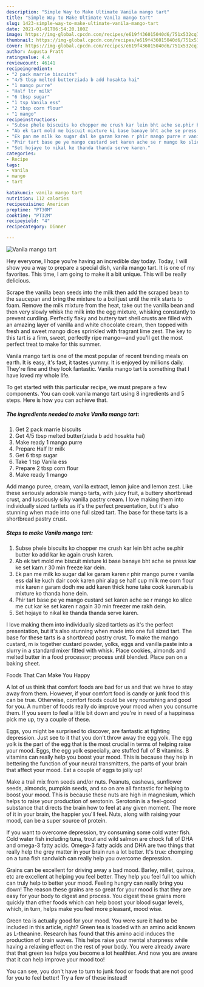 ```yaml
---
description: "Simple Way to Make Ultimate Vanila mango tart"
title: "Simple Way to Make Ultimate Vanila mango tart"
slug: 1423-simple-way-to-make-ultimate-vanila-mango-tart
date: 2021-01-01T06:54:20.100Z
image: https://img-global.cpcdn.com/recipes/e619f436015040d6/751x532cq70/vanila-mango-tart-recipe-main-photo.jpg
thumbnail: https://img-global.cpcdn.com/recipes/e619f436015040d6/751x532cq70/vanila-mango-tart-recipe-main-photo.jpg
cover: https://img-global.cpcdn.com/recipes/e619f436015040d6/751x532cq70/vanila-mango-tart-recipe-main-photo.jpg
author: Augusta Pratt
ratingvalue: 4.4
reviewcount: 46141
recipeingredient:
- "2 pack marrie biscuits"
- "4/5 tbsp melted butterziada b add hosakta hai"
- "1 mango purre"
- "Half ltr milk"
- "6 tbsp sugar"
- "1 tsp Vanila ess"
- "2 tbsp corn flour"
- "1 mango"
recipeinstructions:
- "Subse phele biscuits ko chopper me crush kar lein bht ache se.phir butter ko add kar ke again crush karen."
- "Ab ek tart mold me biscuit mixture ki base banaye bht ache se press kar ke set karn.r 30 min freeze kar dein."
- "Ek pan me milk ko sugar dal ke garam karen r phir mango purre r vanila ess dal ke kuch dair cook karen phir alag se half cup milk me corn flour mix karen r garam dodh me add karen thick hone take cook karen.ab is mixture ko thanda hone dein."
- "Phir tart base pe ye mango custard set karen ache se r mango ko slice me cut kar ke set karen r again 30 min freezer me rakh dein."
- "Set hojaye to nikal ke thanda thanda serve karen."
categories:
- Recipe
tags:
- vanila
- mango
- tart

katakunci: vanila mango tart 
nutrition: 112 calories
recipecuisine: American
preptime: "PT30M"
cooktime: "PT32M"
recipeyield: "4"
recipecategory: Dinner

---
```



![Vanila mango tart](https://img-global.cpcdn.com/recipes/e619f436015040d6/751x532cq70/vanila-mango-tart-recipe-main-photo.jpg)

Hey everyone, I hope you're having an incredible day today. Today, I will show you a way to prepare a special dish, vanila mango tart. It is one of my favorites. This time, I am going to make it a bit unique. This will be really delicious.

Scrape the vanilla bean seeds into the milk then add the scraped bean to the saucepan and bring the mixture to a boil just until the milk starts to foam. Remove the milk mixture from the heat, take out the vanilla bean and then very slowly whisk the milk into the egg mixture, whisking constantly to prevent curdling. Perfectly flaky and buttery tart shell crusts are filled with an amazing layer of vanilla and white chocolate cream, then topped with fresh and sweet mango dices sprinkled with fragrant lime zest. The key to this tart is a firm, sweet, perfectly ripe mango—and you&#39;ll get the most perfect treat to make for this summer.

Vanila mango tart is one of the most popular of recent trending meals on earth. It is easy, it's fast, it tastes yummy. It is enjoyed by millions daily. They're fine and they look fantastic. Vanila mango tart is something that I have loved my whole life.


To get started with this particular recipe, we must prepare a few components. You can cook vanila mango tart using 8 ingredients and 5 steps. Here is how you can achieve that.

<!--inarticleads1-->

##### The ingredients needed to make Vanila mango tart:

1. Get 2 pack marrie biscuits
1. Get 4/5 tbsp melted butter(ziada b add hosakta hai)
1. Make ready 1 mango purre
1. Prepare Half ltr milk
1. Get 6 tbsp sugar
1. Take 1 tsp Vanila ess
1. Prepare 2 tbsp corn flour
1. Make ready 1 mango


Add mango puree, cream, vanilla extract, lemon juice and lemon zest. Like these seriously adorable mango tarts, with juicy fruit, a buttery shortbread crust, and lusciously silky vanilla pastry cream. I love making them into individually sized tartlets as it&#39;s the perfect presentation, but it&#39;s also stunning when made into one full sized tart. The base for these tarts is a shortbread pastry crust. 

<!--inarticleads2-->

##### Steps to make Vanila mango tart:

1. Subse phele biscuits ko chopper me crush kar lein bht ache se.phir butter ko add kar ke again crush karen.
1. Ab ek tart mold me biscuit mixture ki base banaye bht ache se press kar ke set karn.r 30 min freeze kar dein.
1. Ek pan me milk ko sugar dal ke garam karen r phir mango purre r vanila ess dal ke kuch dair cook karen phir alag se half cup milk me corn flour mix karen r garam dodh me add karen thick hone take cook karen.ab is mixture ko thanda hone dein.
1. Phir tart base pe ye mango custard set karen ache se r mango ko slice me cut kar ke set karen r again 30 min freezer me rakh dein.
1. Set hojaye to nikal ke thanda thanda serve karen.


I love making them into individually sized tartlets as it&#39;s the perfect presentation, but it&#39;s also stunning when made into one full sized tart. The base for these tarts is a shortbread pastry crust. To make the mango custard, m ix together custard powder, yolks, eggs and vanilla paste into a slurry in a standard mixer fitted with whisk. Place cookies, almonds and melted butter in a food processor; process until blended. Place pan on a baking sheet. 

Foods That Can Make You Happy


A lot of us think that comfort foods are bad for us and that we have to stay away from them. However, if your comfort food is candy or junk food this can be true. Otherwise, comfort foods could be very nourishing and good for you. A number of foods really do improve your mood when you consume them. If you seem to feel a little bit down and you're in need of a happiness pick me up, try a couple of these.

Eggs, you might be surprised to discover, are fantastic at fighting depression. Just see to it that you don't throw away the egg yolk. The egg yolk is the part of the egg that is the most crucial in terms of helping raise your mood. Eggs, the egg yolk especially, are stuffed full of B vitamins. B vitamins can really help you boost your mood. This is because they help in bettering the function of your neural transmitters, the parts of your brain that affect your mood. Eat a couple of eggs to jolly up!

Make a trail mix from seeds and/or nuts. Peanuts, cashews, sunflower seeds, almonds, pumpkin seeds, and so on are all fantastic for helping to boost your mood. This is because these nuts are high in magnesium, which helps to raise your production of serotonin. Serotonin is a feel-good substance that directs the brain how to feel at any given moment. The more of it in your brain, the happier you'll feel. Nuts, along with raising your mood, can be a super source of protein.

If you want to overcome depression, try consuming some cold water fish. Cold water fish including tuna, trout and wild salmon are chock full of DHA and omega-3 fatty acids. Omega-3 fatty acids and DHA are two things that really help the grey matter in your brain run a lot better. It's true: chomping on a tuna fish sandwich can really help you overcome depression. 

Grains can be excellent for driving away a bad mood. Barley, millet, quinoa, etc are excellent at helping you feel better. They help you feel full too which can truly help to better your mood. Feeling hungry can really bring you down! The reason these grains are so great for your mood is that they are easy for your body to digest and process. You digest these grains more quickly than other foods which can help boost your blood sugar levels, which, in turn, helps make you feel more pleasant, mood wise.

Green tea is actually good for your mood. You were sure it had to be included in this article, right? Green tea is loaded with an amino acid known as L-theanine. Research has found that this amino acid induces the production of brain waves. This helps raise your mental sharpness while having a relaxing effect on the rest of your body. You were already aware that that green tea helps you become a lot healthier. And now you are aware that it can help improve your mood too!

You can see, you don't have to turn to junk food or foods that are not good for you to feel better! Try a few of these instead!

